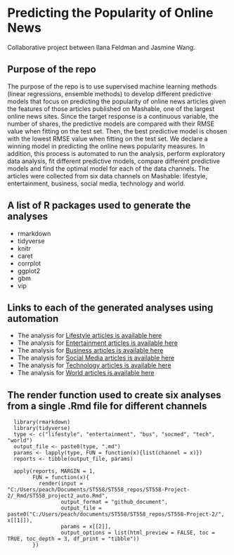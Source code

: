 # Predicting the Popularity of Online News
Collaborative project between Ilana Feldman and Jasmine Wang.

## Purpose of the repo
  
The purpose of the repo is to use supervised machine learning methods (linear regressions, ensemble methods) to develop different predictive models that focus on predicting the popularity of online news articles given the features of those articles published on Mashable, one of the largest online news sites. Since the target response is a continuous variable, the number of shares, the predictive models are compared with their RMSE value when fitting on the test set. Then, the best predictive model is chosen with the lowest RMSE value when fitting on the test set. We declare a winning model in predicting the online news popularity measures. In addition, this process is automated to run the analysis, perform exploratory data analysis, fit different predictive models, compare different predictive models and find the optimal model for each of the data channels. The articles were collected from six data channels on Mashable: lifestyle, entertainment, business, social media, technology and world.  
  
## A list of R packages used to generate the analyses

   * rmarkdown
   * tidyverse
   * knitr
   * caret
   * corrplot
   * ggplot2
   * gbm
   * vip

## Links to each of the generated analyses using automation

   * The analysis for [Lifestyle articles is available here](lifestyle.html)
   * The analysis for [Entertainment articles is available here](entertainment.html)
   * The analysis for [Business articles is available here](bus.html)
   * The analysis for [Social Media articles is available here](socmed.html)
   * The analysis for [Technology articles is available here](tech.html)
   * The analysis for [World articles is available here](world.html)

## The render function used to create six analyses from a single .Rmd file for different channels

```{r eval=FALSE}  
  library(rmarkdown)  
  library(tidyverse)  
  type <- c("lifestyle", "entertainment", "bus", "socmed", "tech", "world")  
  output_file <- paste0(type, ".md")  
  params <- lapply(type, FUN = function(x){list(channel = x)})  
  reports <- tibble(output_file, params)  
  
  apply(reports, MARGIN = 1,  
        FUN = function(x){  
          render(input = "C:/Users/peach/Documents/ST558/ST558_repos/ST558-Project-2/_Rmd/ST558_project2_auto.Rmd",  
                 output_format = "github_document",  
                 output_file = paste0("C:/Users/peach/documents/ST558/ST558_repos/ST558-Project-2/", x[[1]]),  
                 params = x[[2]],  
                 output_options = list(html_preview = FALSE, toc = TRUE, toc_depth = 3, df_print = "tibble"))  
        })  
```  

